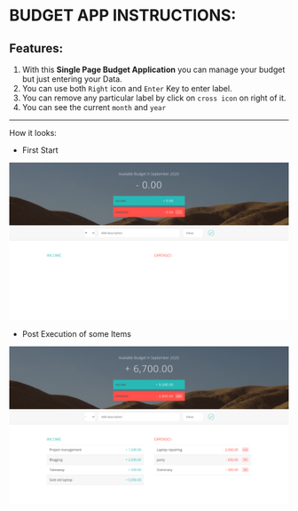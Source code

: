 # BUDGET APP INSTRUCTIONS:

## Features:
1. With this **Single Page Budget Application** you can manage your budget but just entering your Data.
2. You can use both `Right` icon and `Enter` Key to enter label.
3. You can remove any particular label by click on `cross icon` on right of it.
4. You can see the current `month` and `year`

---

How it looks:

* First Start

![alt-text](https://github.com/sarthakvdev/JavaScript-Projects/blob/master/Budget%20Management%20App/init.png "Init Boot")

* Post Execution of some Items

![alt-text](https://github.com/sarthakvdev/JavaScript-Projects/blob/master/Budget%20Management%20App/execution-phase.png "Post Execution")
